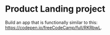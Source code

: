 # Product Landing project

Build an app that is functionally similar to this: https://codepen.io/freeCodeCamp/full/RKRbwL.
